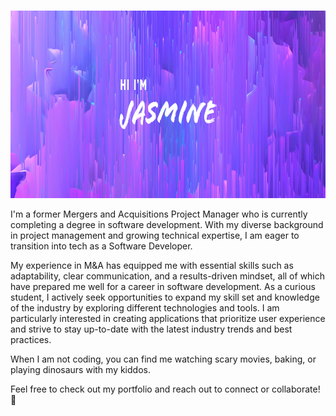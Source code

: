 ### 
<p align="center">
<img width="1280" height="300" src="github_banner_v2.png">
</p>

I'm a former Mergers and Acquisitions Project Manager who is currently completing a degree in software development. With my diverse background in project management and growing technical expertise, I am eager to transition into tech as a Software Developer.

My experience in M&A has equipped me with essential skills such as adaptability, clear communication, and a results-driven mindset, all of which have prepared me well for a career in software development. As a curious student, I actively seek opportunities to expand my skill set and knowledge of the industry by exploring different technologies and tools. I am particularly interested in creating applications that prioritize user experience and strive to stay up-to-date with the latest industry trends and best practices.

When I am not coding, you can find me watching scary movies, baking, or playing dinosaurs with my kiddos.

Feel free to check out my portfolio and reach out to connect or collaborate! 🤝
